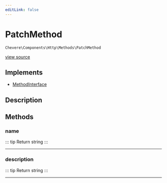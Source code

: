 ```yaml
---
editLink: false
---
```


# PatchMethod

`Chevere\Components\Http\Methods\PatchMethod`

[view source](https://github.com/chevere/chevere/blob/main/src/Chevere/Components/Http/Methods/PatchMethod.php)

## Implements

- [MethodInterface](../../../Interfaces/Http/MethodInterface.md)

## Description



## Methods

### name

::: tip Return
string
:::

---

### description

::: tip Return
string
:::

---

